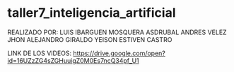 # taller7_inteligencia_artificial

REALIZADO POR:
LUIS IBARGUEN MOSQUERA
ASDRUBAL ANDRES VELEZ
JHON ALEJANDRO GIRALDO 
YEISON ESTIVEN CASTRO

LINK DE LOS VIDEOS: https://drive.google.com/open?id=16UZzZG4sZGHuuigZ0M0Es7ncQ34pf_U1
